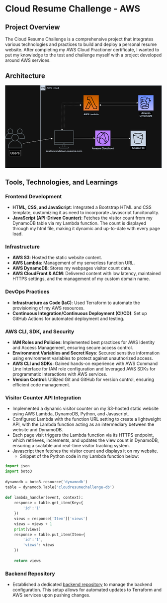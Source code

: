 # Cloud Resume Challenge - AWS

## Project Overview

The Cloud Resume Challenge is a comprehensive project that integrates various technologies and practices to build and deploy a personal resume website. After completing my AWS Cloud Practioner certificate, I wanted to put my knowledge to the test and challenge myself with a project developed around AWS services.

## Architecture

![Architecture Diagram](src/assets/AWScloudresume.png)

## Tools, Technologies, and Learnings

### Frontend Development
* **HTML, CSS, and JavaScript**: Integrated a Bootstrap HTML and CSS template, customizing it as need to incorporate Javascript funcitonality.
* **JavaScript (API-Driven Counter)**: Fetches the visitor count from my DynamoDB table via my Lambda function. The count is displayed through my html file, making it dynamic and up-to-date with every page load.

### Infrastructure
* **AWS S3**: Hosted the static website content.
* **AWS Lambda**: Management of my serverless function URL.
* **AWS DynamoDB**: Stores my webpages visitor count data.
* **AWS CloudFront & ACM**: Delivered content with low latency, maintained HTTPS settings, and the management of my custom domain name.

### DevOps Practices
* **Infrastructure as Code (IaC)**: Used Terraform to automate the provisioning of my AWS resources.
* **Continuous Integration/Continuous Deployment (CI/CD)**: Set up GitHub Actions for automated deployment and testing.

### AWS CLI, SDK, and Security
* **IAM Roles and Policies**: Implemented best practices for AWS Identity and Access Management, ensuring secure access control.
* **Environment Variables and Secret Keys**: Secured sensitive information using environment variables to protect against unauthorized access.
* **AWS CLI and SDKs**: Gained hands-on experience with AWS Command Line Interface for IAM role configuration and leveraged AWS SDKs for programmatic interactions with AWS services.
* **Version Control**: Utilized Git and GitHub for version control, ensuring efficient code management.


### Visitor Counter API Integration
* Implemented a dynamic visitor counter on my S3-hosted static website using AWS Lambda, DynamoDB, Python, and Javascript.
* Configured Lambda with the function URL setting to create a lightweight API, with the Lambda function acting as an intermediary between the website and DynamoDB.
* Each page visit triggers the Lambda function via its HTTPS endpoint, which retrieves, increments, and updates the view count in DynamoDB, ensuring a scalable and real-time visitor tracking system.
* Javascript then fetches the visitor count and displays it on my website.
  - Snippet of the Python code in my Lambda function below:

```python
import json
import boto3

dynamodb = boto3.resource('dynamodb')
table = dynamodb.Table('cloudresumechallenge-db')

def lambda_handler(event, context):
    response = table.get_item(Key={
        'id':'1'
    })
    views = response['Item']['views']
    views = views + 1
    print(views)
    response = table.put_item(Item={
        'id':'1',
        'views': views
    })
    
    return views
```

### Backend Repository
* Established a dedicated [backend repository](https://github.com/saxtonvandalsen/backend-iac-cloudresume) to manage the backend configuration. This setup allows for automated updates to Terraform and AWS services upon pushing changes.
